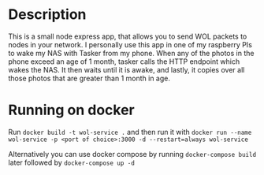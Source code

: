 # Description
This is a small node express app, that allows you to send WOL packets to nodes in your network.
I personally use this app in one of my raspberry PIs to wake my NAS with Tasker from my phone. When any of the photos in the phone exceed an age of 1 month, tasker calls the HTTP endpoint which wakes the NAS. It then waits until it is awake, and lastly, it copies over all those photos that are greater than 1 month in age.

# Running on docker

Run `docker build -t wol-service .` and then run it with `docker run --name wol-service -p <port of choice>:3000 -d --restart=always wol-service`

Alternatively you can use docker compose by running `docker-compose build` later followed by `docker-compose up -d`
